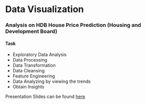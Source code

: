 # Data Visualization 

### Analysis on HDB House Price Prediction (Housing and Development Board) 

#### Task 
- Exploratory Data Analysis 
- Data Processing 
- Data Transformation
- Data Cleansing 
- Feature Engineering 
- Data Analyzing by viewing the trends 
- Obtain Insights 

Presentation Slides can be found [here](https://drive.google.com/file/d/1HOjh_u9OuqIAnXA2rl_kzBJNd57iDrvD/view?usp=sharing)
